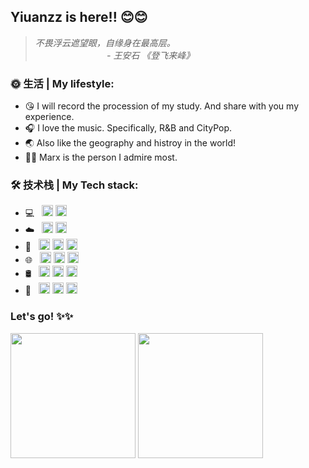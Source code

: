 ## Yiuanzz is here!! 😊😊
> *不畏浮云遮望眼，自缘身在最高层。*
> <br> &#160;&#160;&#160;&#160;&#160;&#160;&#160;&#160;&#160;&#160;&#160;&#160;&#160;&#160;&#160;&#160;&#160;&#160;&#160;&#160;&#160;&#160;&#160;&#160;&#160;&#160;&#160;&#160; *- 王安石 《登飞来峰》*
### 🌞 生活 | My lifestyle:
- 😘 I will record the procession of my study. And share with you my experience.
- 🎧 I love the music. Specifically, R&B and CityPop.
- 🌏 Also like the geography and histroy in the world!
- 🧓🏻 Marx is the person I admire most.

### 🛠 技术栈 | My Tech stack:
- 💻 &#160;  <img src="https://img.shields.io/badge/Linux-FCC624.svg?style=for-the-badge&logo=Linux&logoColor=white" height=18px/> <img src="https://img.shields.io/badge/Android-3DDC84?style=for-the-badge&logo=android&logoColor=white" height=18px/>
- ☁️ &#160;  <img src="https://img.shields.io/badge/Docker-2496ED.svg?style=for-the-badge&logo=Docker&logoColor=white" height=18px/> <img src="https://img.shields.io/badge/Kubernetes-326CE5.svg?style=for-the-badge&logo=Kubernetes&logoColor=white" height=18px/>
- 🚀 &#160;  <img src="https://img.shields.io/badge/C-00599C?style=for-the-badge&logo=c&logoColor=white" height=18px/> <img src="https://img.shields.io/badge/Python-3776AB?style=for-the-badge&logo=python&logoColor=white" height=18px/> <img src="https://img.shields.io/badge/Go-00ADD8.svg?style=for-the-badge&logo=Go&logoColor=white" height=18px/>
- 🌐 &#160; <img src="https://img.shields.io/badge/HTML5-E34F26.svg?style=for-the-badge&logo=HTML5&logoColor=white" height=18px/> <img src="https://img.shields.io/badge/Vue.js-4FC08D.svg?style=for-the-badge&logo=vuedotjs&logoColor=white" height=18px/> <img src="https://img.shields.io/badge/React-61DAFB.svg?style=for-the-badge&logo=React&logoColor=white" height=18px/>
- 🛢 &#160; <img src="https://img.shields.io/badge/MySQL-4479A1.svg?style=for-the-badge&logo=MySQL&logoColor=white" height=18px/> <img src="https://img.shields.io/badge/Redis-DC382D.svg?style=for-the-badge&logo=Redis&logoColor=white" height=18px/> <img src="https://img.shields.io/badge/MongoDB-47A248.svg?style=for-the-badge&logo=MongoDB&logoColor=white" height=18px/>
- 🔧 &#160; <img src="https://img.shields.io/badge/Git-F05032.svg?style=for-the-badge&logo=Git&logoColor=white" height=18px/> <img src="https://img.shields.io/badge/Markdown-000000.svg?style=for-the-badge&logo=Markdown&logoColor=white" height=18px/> <img src="https://img.shields.io/badge/GitBook-BBDDE5.svg?style=for-the-badge&logo=GitBook&logoColor=white" height=18px/>

### Let's go!  ✨✨

<div weight="100%">
<img src="https://github-readme-stats.vercel.app/api?username=Yikuanzz&show_icons=true&theme=radical" height=200px weight="80%" style="display: inline-block;"//>
<img src="https://github-readme-stats.vercel.app/api/top-langs/?username=Yikuanzz&show_icons=true&theme=radical" height=200px weight="20%"
  style="display: inline-block;" />
</div>

<!--
Gitbook: https://www.gitbook.com/?utm_source=legacy&utm_medium=redirect&utm_campaign=close_legacy
Badges: https://home.aveek.io/GitHub-Profile-Badges/
-->
